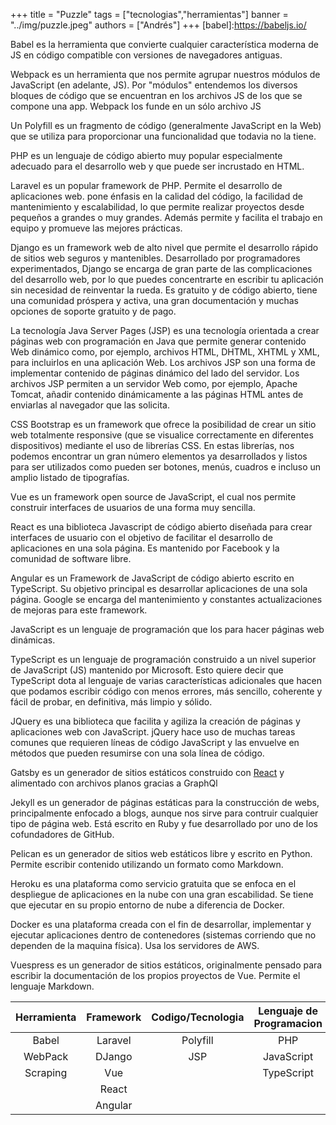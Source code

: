 +++
title = "Puzzle"
tags = ["tecnologias","herramientas"]
banner = "../img/puzzle.jpeg"
authors = ["Andrés"]
+++
[babel]:https://babeljs.io/

Babel es la herramienta que convierte cualquier característica moderna de JS en código compatible con versiones de navegadores antiguas.

[Webpack]:https://webpack.js.org/
Webpack es un herramienta que nos permite agrupar nuestros módulos de JavaScript (en adelante, JS). Por "módulos" entendemos los diversos bloques de código que se encuentran en los archivos JS de los que se compone una app. Webpack los funde en un sólo archivo JS

[Polyfill]:https://polyfill.io/v3/
Un Polyfill es un fragmento de código (generalmente JavaScript en la Web) que se utiliza para proporcionar una funcionalidad que todavia no la tiene.

[PHP]:https://www.php.net/
PHP es un lenguaje de código abierto muy popular especialmente adecuado para el desarrollo web y que puede ser incrustado en HTML. 

[Laravel]:https://laravel.com/
Laravel  es un popular framework de PHP. Permite el desarrollo de aplicaciones web. pone énfasis en la calidad del código, la facilidad de mantenimiento y escalabilidad, lo que permite realizar proyectos desde pequeños a grandes o muy grandes. Además permite y facilita el trabajo en equipo y promueve las mejores prácticas.

[DJango]:https://www.djangoproject.com/
Django es un framework web de alto nivel que permite el desarrollo rápido de sitios web seguros y mantenibles. Desarrollado por programadores experimentados, Django se encarga de gran parte de las complicaciones del desarrollo web, por lo que puedes concentrarte en escribir tu aplicación sin necesidad de reinventar la rueda. Es gratuito y de código abierto, tiene una comunidad próspera y activa, una gran documentación y muchas opciones de soporte gratuito y de pago.

La tecnología Java Server Pages (JSP) es una tecnología orientada a crear páginas web con programación en Java que permite generar contenido Web dinámico como, por ejemplo, archivos HTML, DHTML, XHTML y XML, para incluirlos en una aplicación Web. Los archivos JSP son una forma de implementar contenido de páginas dinámico del lado del servidor. Los archivos JSP permiten a un servidor Web como, por ejemplo, Apache Tomcat, añadir contenido dinámicamente a las páginas HTML antes de enviarlas al navegador que las solicita.

[CSS Bootstrap]:https://getbootstrap.com/
CSS Bootstrap es un framework que ofrece la posibilidad de crear un sitio web totalmente responsive (que se visualice correctamente en diferentes dispositivos) mediante el uso de librerías CSS. En estas librerías, nos podemos encontrar un gran número elementos ya desarrollados y listos para ser utilizados como pueden ser botones, menús, cuadros e incluso un amplio listado de tipografías.


[Vue]:https://vuejs.org/
Vue es un framework open source de JavaScript, el cual nos permite construir interfaces de usuarios de una forma muy sencilla.

[React]:https://es.reactjs.org/
React es una biblioteca Javascript de código abierto diseñada para crear interfaces de usuario con el objetivo de facilitar el desarrollo de aplicaciones en una sola página. Es mantenido por Facebook y la comunidad de software libre.

[Angular]:https://angular.io/
Angular es un Framework de JavaScript de código abierto escrito en TypeScript. Su objetivo principal es desarrollar aplicaciones de una sola página. Google se encarga del mantenimiento y constantes actualizaciones de mejoras para este framework.

[JavaScript]:https://www.javascript.com/
JavaScript es un lenguaje de programación que los  para hacer páginas web dinámicas. 

[TypeScript]:https://www.typescriptlang.org/
TypeScript es un lenguaje de programación construido a un nivel superior de JavaScript (JS) mantenido por Microsoft. Esto quiere decir que TypeScript dota al lenguaje de varias características adicionales que hacen que podamos escribir código con menos errores, más sencillo, coherente y fácil de probar, en definitiva, más limpio y sólido.

[JQuery]:https://jquery.com/
JQuery es una biblioteca que facilita y agiliza la creación de páginas y aplicaciones web con JavaScript. jQuery hace uso de muchas tareas comunes que requieren líneas de código JavaScript y las envuelve en métodos que pueden resumirse con una sola línea de código.

[Gatsby]:https://www.gatsbyjs.com/
Gatsby es un generador de sitios estáticos construido con [React][React] y alimentado con archivos planos gracias a GraphQl

[Jekyll]:https://jekyllrb.com/
Jekyll es un generador de páginas estáticas para la construcción de webs, principalmente enfocado a blogs, aunque nos sirve para contruir cualquier tipo de página web. Está escrito en Ruby y fue desarrollado por uno de los cofundadores de GitHub.

[Pelican]:https://getpelican.com/
Pelican es un generador de sitios web estáticos libre y escrito en Python. Permite escribir contenido utilizando un formato como Markdown.

[Heroku]:https://www.heroku.com/
Heroku es una plataforma como servicio gratuita que se enfoca en el despliegue de aplicaciones en la nube con una gran escabilidad. Se tiene que ejecutar en su propio entorno de nube a diferencia de Docker.

[Docker]:https://www.docker.com/
Docker es una plataforma creada con el fin de desarrollar, implementar y ejecutar aplicaciones dentro de contenedores (sistemas corriendo que no dependen de la maquina física). Usa los servidores de AWS.

[Vuespress]:https://vuepress.vuejs.org/
Vuespress es un generador de sitios estáticos, originalmente pensado para escribir la documentación de los propios proyectos de Vue. Permite el lenguaje Markdown.




| Herramienta | Framework | Codigo/Tecnologia | Lenguaje de Programacion |  Generador de Sitios | Plataforma de SW |   
|:------------: |:-----------:|:-------------------:|:--------------------------:|:----------------------:|:------------------:|
| Babel       | Laravel   | Polyfill          | PHP                      |  Gatsby              | Docker           |   
| WebPack     | DJango    |    JSP            | JavaScript               |  Hugo                | Heroku           |   
| Scraping    | Vue       |                   | TypeScript               |  Jekyll              |                  |   
|             | React     |                   |                          |  Pelican             |                  |   
|             | Angular   |                   |                          |  Vuespress           |                  |   


